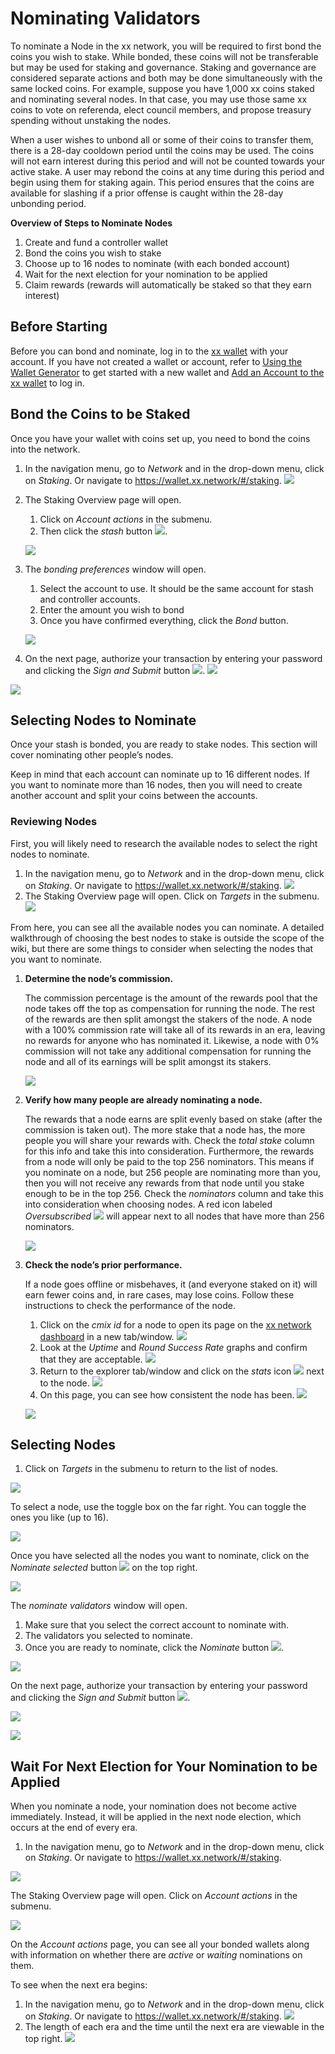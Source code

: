 # Nominating Validators

To nominate a Node in the xx network, you will be required to first bond
the coins you wish to stake. While bonded, these coins will not be
transferable but may be used for staking and governance. Staking and
governance are considered separate actions and both may be done
simultaneously with the same locked coins. For example, suppose you have
1,000 xx coins staked and nominating several nodes. In that case, you
may use those same xx coins to vote on referenda, elect council members,
and propose treasury spending without unstaking the nodes.

When a user wishes to unbond all or some of their coins to transfer
them, there is a 28-day cooldown period until the coins may be used. The
coins will not earn interest during this period and will not be counted
towards your active stake. A user may rebond the coins at any time
during this period and begin using them for staking again. This period
ensures that the coins are available for slashing if a prior offense is
caught within the 28-day unbonding period.

**Overview of Steps to Nominate Nodes**

1.  Create and fund a controller wallet
2.  Bond the coins you wish to stake
3.  Choose up to 16 nodes to nominate (with each bonded account)
4.  Wait for the next election for your nomination to be applied
5.  Claim rewards (rewards will automatically be staked so that they
    earn interest)

## Before Starting

Before you can bond and nominate, log in to the [xx wallet](https://wallet.xx.network/) with your account. If you have not
created a wallet or account, refer to [Using the Wallet Generator](../accounts/generateAccount.md) to get started with a
new wallet and [Add an Account to the xx wallet](../accounts/addAccount.md) to log in.

## Bond the Coins to be Staked

Once you have your wallet with coins set up, you need to bond the coins
into the network.

1.  In the navigation menu, go to *Network* and in the drop-down menu,
    click on *Staking*. Or navigate to
    https://wallet.xx.network/#/staking.
    ![](@site/static/img/Explorer_-_Staking_Nav.png)
2.  The Staking Overview page will open.
    1.  Click on *Account actions* in the submenu.
    2.  Then click the *stash* button
        ![](@site/static/img/Explorer_Stash_button.svg).

    ![](@site/static/img/Explorer_-_Account_Actions,_Add_Stash.png)
3.  The *bonding preferences* window will open.
    1.  Select the account to use. It should be the same account for
        stash and controller accounts.
    2.  Enter the amount you wish to bond
    3.  Once you have confirmed everything, click the *Bond* button.

    ![](@site/static/img/Explorer_-_Add_Stash,_Bonding_Preferences.png)
4.  On the next page, authorize your transaction by entering your
    password and clicking the *Sign and Submit* button
    ![](@site/static/img/Explorer_Sign_and_Submit_button.svg).
    ![](@site/static/img/Explorer_-_Authorize_Transaction_(Bond_Tokens_for_Stash).png)

![](@site/static/img/Stashing_xx_coins.gif)

## Selecting Nodes to Nominate

Once your stash is bonded, you are ready to stake nodes. This section
will cover nominating other people’s nodes.

Keep in mind that each account can nominate up to 16 different nodes. If
you want to nominate more than 16 nodes, then you will need to create
another account and split your coins between the accounts.

### Reviewing Nodes

First, you will likely need to research the available nodes to select
the right nodes to nominate.

1.  In the navigation menu, go to *Network* and in the drop-down menu,
    click on *Staking*. Or navigate to
    https://wallet.xx.network/#/staking.
    ![](@site/static/img/Explorer_-_Staking_Nav.png)
2.  The Staking Overview page will open. Click on *Targets* in the
    submenu.
    ![](@site/static/img/Explorer_-_Targets_Submenu_Nav.png)

From here, you can see all the available nodes you can nominate. A
detailed walkthrough of choosing the best nodes to stake is outside the
scope of the wiki, but there are some things to consider when selecting
the nodes that you want to nominate.

1.  **Determine the node’s commission.**
    
    The commission percentage is the amount of the rewards pool that the
    node takes off the top as compensation for running the node. The
    rest of the rewards are then split amongst the stakers of the node.
    A node with a 100% commission rate will take all of its rewards in
    an era, leaving no rewards for anyone who has nominated it.
    Likewise, a node with 0% commission will not take any additional
    compensation for running the node and all of its earnings will be
    split amongst its stakers.

    ![](@site/static/img/Commission_column.png)
2.  **Verify how many people are already nominating a node.**
    
    The rewards that a node earns are split evenly based on stake (after
    the commission is taken out). The more stake that a node has, the
    more people you will share your rewards with. Check the *total
    stake* column for this info and take this into consideration.
    Furthermore, the rewards from a node will only be paid to the top
    256 nominators. This means if you nominate on a node, but 256 people
    are nominating more than you, then you will not receive any rewards
    from that node until you stake enough to be in the top 256. Check
    the *nominators* column and take this into consideration when
    choosing nodes. A red icon labeled *Oversubscribed*
    ![](@site/static/img/Explorer_-_Oversubscribed_Icon.svg)
    will appear next to all nodes that have more than 256 nominators.

    ![](@site/static/img/Nominator_Info.png)

3.  **Check the node’s prior performance.**
    
    If a node goes offline or misbehaves, it (and everyone staked on it)
    will earn fewer coins and, in rare cases, may lose coins. Follow
    these instructions to check the performance of the node.

    1.  Click on the *cmix id* for a node to open its page on the [xx
        network dashboard](https://dashboard.xx.network/) in a new
        tab/window.
        ![](@site/static/img/Explorer_-_Targets,_cmix_id_link.png)
    2.  Look at the *Uptime* and *Round Success Rate* graphs and confirm
        that they are acceptable.
        ![](@site/static/img/Dashboard_-_Uptime_and_Round_Success_Rate_Graphs.png)
    3.  Return to the explorer tab/window and click on the *stats* icon
        ![](@site/static/img/Explorer_-_Stats_Icon.svg) next to the node.
        ![](@site/static/img/Explorer_-_Targets,_Stats_icon_link.png)
    4.  On this page, you can see how consistent the node has been.
        ![](@site/static/img/Explorer_-_Validator_stats.png)

    ![](@site/static/img/Node_performance_gif.gif)


## Selecting Nodes

1.  Click on *Targets* in the submenu to return to the list of nodes.

![](@site/static/img/Explorer_-_Targets_Submenu_Nav.png)

To select a node, use the toggle box on the far right. You can toggle
the ones you like (up to 16).

![](@site/static/img/Explorer_-_Targets,_Nominate_Checkbox.png)

Once you have selected all the nodes you want to nominate, click on the
*Nominate selected* button
![](@site/static/img/Explorer_Nominate_selected_button.svg) on the top
right.

![](@site/static/img/Explorer_-_Targets,_Nominate_selected.png)

The *nominate validators* window will open.

1.  Make sure that you select the correct account to nominate with.
2.  The validators you selected to nominate.
3.  Once you are ready to nominate, click the *Nominate* button
    ![](@site/static/img/Explorer_Nominate_button.svg).

![](@site/static/img/Explorer_-_Nominate_validators_windows.png)

On the next page, authorize your transaction by entering your password
and clicking the *Sign and Submit* button
![](@site/static/img/Explorer_Sign_and_Submit_button.svg).

![](@site/static/img/Explorer_-_Authorize_Transaction_(Nominating).png)

![](@site/static/img/Nominate_from_targets_gif.gif)

## Wait For Next Election for Your Nomination to be Applied

When you nominate a node, your nomination does not become active
immediately. Instead, it will be applied in the next node election,
which occurs at the end of every era.

1.  In the navigation menu, go to *Network* and in the drop-down menu,
    click on *Staking*. Or navigate to
    https://wallet.xx.network/#/staking.

![](@site/static/img/Explorer_-_Staking_Nav.png)

The Staking Overview page will open. Click on *Account actions* in the
submenu.

![](@site/static/img/Explorer_-_Account_Actions_Nav.png)

On the *Account actions* page, you can see all your bonded wallets along
with information on whether there are *active* or *waiting* nominations
on them.

To see when the next era begins:

1.  In the navigation menu, go to *Network* and in the drop-down menu,
    click on *Staking*. Or navigate to
    https://wallet.xx.network/#/staking.
    ![](@site/static/img/Explorer_-_Staking_Nav.png)
2.  The length of each era and the time until the next era are viewable
    in the top right.
    ![](@site/static/img/Era_Timer.png)
